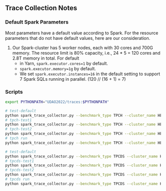 Trace Collection Notes
---

### Default Spark Parameters

Most parameters have a default value according to Spark. For the resource parameters that do not have default values, here are our consideration.

1. Our Spark-cluster has 5 worker nodes, each with 30 cores and 700G memory. The resource limit is 80% capacity, i.e., 24 * 5 = 120 cores and 2.8T memory in total. For default
   - in Yarn, `spark.executor.cores=1` by default.
   - `spark.executor.memory=1g` by default. 
   - We set `spark.executor.instances=16` in the default setting to support 7 Spark SQLs running in parallel. (120 // (16 + 1) = 7)


### Scripts 

```bash
export PYTHONPATH="UDAO2022/traces:$PYTHONPATH"

# test-default
python spark_trace_collector.py --benchmark_type TPCH --cluster_name HEX1 --n_data_per_template 2 --n_processes 16 --cluster_cores 120 --default
# tpch-test1
python spark_trace_collector.py --benchmark_type TPCH --cluster_name HEX1 --n_data_per_template 2 --n_processes 16 --cluster_cores 120  --debug
# tpch-test2
python spark_trace_collector.py --benchmark_type TPCH --cluster_name HEX1 --n_data_per_template 2 --n_processes 16 --cluster_cores 120
# tpch run
python spark_trace_collector.py --benchmark_type TPCH --cluster_name HEX1 --n_data_per_template 2273 --n_processes 16 --cluster_cores 120  

# test-default
python spark_trace_collector.py --benchmark_type TPCDS --cluster_name HEX2 --n_data_per_template 2 --n_processes 16 --cluster_cores 120 --default
# tpcds-test1
python spark_trace_collector.py --benchmark_type TPCDS --cluster_name HEX2 --n_data_per_template 2 --n_processes 16 --cluster_cores 120  --debug
# tpcds-test2
python spark_trace_collector.py --benchmark_type TPCDS --cluster_name HEX2 --n_data_per_template 2 --n_processes 16 --cluster_cores 120
# tpcds run    
python spark_trace_collector.py --benchmark_type TPCDS --cluster_name HEX2 --n_data_per_template 490 --n_processes 16 --cluster_cores 120    
```



